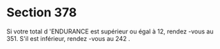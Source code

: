 # Section 378

Si votre total d 'ENDURANCE  est supérieur ou égal  à 12,
rendez -vous au 351. S'il est inférieur, rendez -vous au 242 .